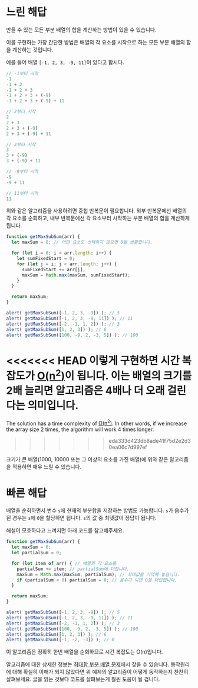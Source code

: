 # 느린 해답

만들 수 있는 모든 부분 배열의 합을 계산하는 방법이 있을 수 있습니다.

이를 구현하는 가장 간단한 방법은 배열의 각 요소를 시작으로 하는 모든 부분 배열의 합을 계산하는 것입니다.

예를 들어 배열 `[-1, 2, 3, -9, 11]`이 있다고 합시다.

```js no-beautify
// -1부터 시작
-1
-1 + 2
-1 + 2 + 3
-1 + 2 + 3 + (-9)
-1 + 2 + 3 + (-9) + 11

// 2부터 시작
2
2 + 3
2 + 3 + (-9)
2 + 3 + (-9) + 11

// 3부터 시작
3
3 + (-9)
3 + (-9) + 11

// -9부터 시작
-9
-9 + 11

// 11부터 시작
11
```

위와 같은 알고리즘을 사용하려면 중첩 반복문이 필요합니다. 외부 반복문에선 배열의 각 요소를 순회하고, 내부 반복문에선 각 요소부터 시작하는 부분 배열의 합을 계산하게 됩니다.

```js run
function getMaxSubSum(arr) {
  let maxSum = 0; // 어떤 요소도 선택하지 않으면 0을 반환합니다.

  for (let i = 0; i < arr.length; i++) {
    let sumFixedStart = 0;
    for (let j = i; j < arr.length; j++) {
      sumFixedStart += arr[j];
      maxSum = Math.max(maxSum, sumFixedStart);
    }
  }

  return maxSum;
}

alert( getMaxSubSum([-1, 2, 3, -9]) ); // 5
alert( getMaxSubSum([-1, 2, 3, -9, 11]) ); // 11
alert( getMaxSubSum([-2, -1, 1, 2]) ); // 3
alert( getMaxSubSum([1, 2, 3]) ); // 6
alert( getMaxSubSum([100, -9, 2, -3, 5]) ); // 100
```

<<<<<<< HEAD
이렇게 구현하면 시간 복잡도가 [O(n<sup>2</sup>)](https://en.wikipedia.org/wiki/Big_O_notation)이 됩니다. 이는 배열의 크기를 2배 늘리면 알고리즘은 4배나 더 오래 걸린다는 의미입니다.
=======
The solution has a time complexity of [O(n<sup>2</sup>)](https://en.wikipedia.org/wiki/Big_O_notation). In other words, if we increase the array size 2 times, the algorithm will work 4 times longer.
>>>>>>> eda333d423db8ade41f75d2e2d30ea06c7d997ef

크기가 큰 배열(1000, 10000 또는 그 이상의 요소를 가진 배열)에 위와 같은 알고리즘을 적용하면 매우 느릴 수 있습니다.

# 빠른 해답

배열을 순회하면서 변수 `s`에 현재의 부분합을 저장하는 방법도 가능합니다. `s`가 음수가 된 경우는 `s`에 `0`을 할당하면 됩니다. `s`의 값 중 최댓값이 정답이 됩니다.

해설이 모호하다고 느껴지면 아래 코드를 참고해주세요.

```js run demo
function getMaxSubSum(arr) {
  let maxSum = 0;
  let partialSum = 0;

  for (let item of arr) { // 배열의 각 요소를
    partialSum += item; // partialSum에 더합니다.
    maxSum = Math.max(maxSum, partialSum); // 최대값을 기억해 놓습니다.
    if (partialSum < 0) partialSum = 0; // 음수가 되면 0을 대입합니다.
  }

  return maxSum;
}

alert( getMaxSubSum([-1, 2, 3, -9]) ); // 5
alert( getMaxSubSum([-1, 2, 3, -9, 11]) ); // 11
alert( getMaxSubSum([-2, -1, 1, 2]) ); // 3
alert( getMaxSubSum([100, -9, 2, -3, 5]) ); // 100
alert( getMaxSubSum([1, 2, 3]) ); // 6
alert( getMaxSubSum([-1, -2, -3]) ); // 0
```

이 알고리즘은 정확히 한번 배열을 순회하므로 시간 복잡도는 O(n)입니다.

알고리즘에 대한 상세한 정보는 [최대합 부분 배열 문제](http://en.wikipedia.org/wiki/Maximum_subarray_problem)에서 찾을 수 있습니다. 동작원리에 대해 확실히 이해가 되지 않았다면 위 예제의 알고리즘이 어떻게 동작하는지 찬찬히 살펴보세요. 글을 읽는 것보다 코드를 살펴보는게 훨씬 도움이 될 겁니다.
